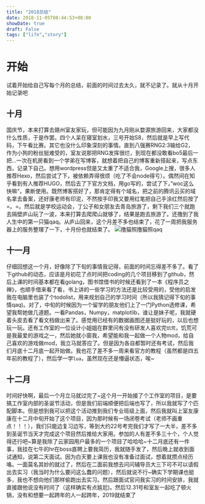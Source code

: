 ```yaml
---
title: "2018总结"
date: 2018-11-05T08:44:53+08:00
showDate: true
draft: False
tags: ["life","story"]
---
```


# 开始

试着开始给自己写每个月的总结，前面的时间过去太久，就不记录了。就从十月开始记录吧

## 十月

国庆节，本来打算去赣州室友家玩，但可能因为九月刚从婺源旅游回来，大家都没什么性质，于是作罢。四个人呆在寝室划水，三号开始S8，然后就是早上写代码，下午看比赛。其它也没什么印象深刻的事情。直到八强赛RNG2:3输给G2，作为小狗的粉丝挺难受的，室友说那把RNG发挥很烂，到现在都没敢看bo5最后一把...一次在机房看到一个学弟在写博客，就想着把自己的博客重新搭起来，写点东西，记录下自己。想用wordpress但是又太重了不适合我，Google上搜，很多人推荐Hexo，然后尝试了下，被依赖弄得很烦（吃了不会node得亏）。偶然间在知乎看到有人推荐HUGO，然后去了下官方文档，用go写的，尝试了下，”woc这么快嘛“，果断使用。既然博客搭好了，那肯定得有个域名，把之前的腾讯云买的域名拿去备案，还好康老师有印泥，不然按手印我又要用红笔把自己手涂红然后按了=。=。然后就是学校运动会，丁公子和女朋友去青岛旅游了，剩下我们三个就跑去隔壁庐山玩了一波，本来打算去爬爬山就够了，结果是跑去旅游了。还撸到了我人生中的第一只猫qaq。从庐山回来，这个月差不多也结束了，花了一周把我服务器上的服务整理了一下，十月份也就结束了。 ![撸猫照](../lumao.jpg)撸猫照qaq

## 十一月

仔细回想这一个月，好像除了下旬的事情我记得，前面的时间忘得差不多了。看了下github的动态，应该是月初花了点时间把coding的几个项目移到了github，然后上课的时间基本都在看golang，图书馆借书的时候还看到了一本《程序员之禅》，也顺手借来看了看，书上讲的一些学习的方法还是比较受用的，受他的启发我在电脑里也装了个todolist，用来规划自己的学习时间（所以我猜记得下旬的事情qaq)。对了，中旬的时候因为一个留学的朋友他们上了一门Python选修课，希望我帮她做几道题。一看Pandas，Numpy，matplotlib，谁让是妹子呢，我就硬着头皮去看了看文档做出来了。感觉用已经有的数据画图还是挺好玩的，以后也想玩一玩。还有工作室的一位设计小姐姐在群里问有没有研发人喜欢完`饥荒`，饥荒可是我最爱的游戏之一，然后她就小窗我，希望能和我一起做一个人物mod，给自己喜欢的游戏做mod，我立马就答应了。但是因为各自都暂时还有考试，然后我们月底十二月底一起开始做。我也花了差不多一周来看官方的教程（虽然都是四五年前的教程了），然后学一学`lua`，虽然现在还是懵逼状态，唉~

## 十二月

时间好快啊，最后一个月立马就过完了~这个月一开始接了个工作室的项目，是要搞工作室内部的圣诞节活动，但是我们前端顺便把后端也写了，所以我就写了个匹配脚本。但是想到我可以把这个活动推到我们专业班级上面，然后我就叫上室友康康在十二月中旬开始了这个项目，因为那时候有一场闭卷考试（老师不画重点！！！），我们只能边复习边写，等到大约22号考完我们才写了一大半，差不多到圣诞节当天才完成这个项目然后推给大家用。参加的人有差不多三十个，个人觉得还行吧~算是我除了云家园用户最多的一个项目了哈哈哈~十二月底还有一件事，我挂在七牛的hr在boss直聘上要我简历，我就随手发了，然后晚上就收到面试通知，说第二天面试。因为白天要上课我也没有准备过面试，想着就攒点经历咯。一面莫名其妙的就过了，然后在二面前我想去问问辅导员大三下可不可以请假出去实习（我当时为什么要问这么蠢的问题），然后就说不行~确实下学期课也挺多，我也不想向他们那样偷跑出去实习。然后跟面试官问我实习的时间安排，我就直接跟他说没有时间了（这样确实有点尴尬)。然后12.31号和室友一起吃了顿火锅，没有和想要一起跨年的人一起跨年，2019就结束了
